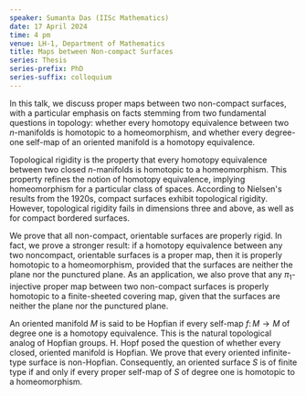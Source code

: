 ```yaml
---
speaker: Sumanta Das (IISc Mathematics)
date: 17 April 2024
time: 4 pm
venue: LH-1, Department of Mathematics
title: Maps between Non-compact Surfaces
series: Thesis
series-prefix: PhD
series-suffix: colloquium
---
```


In this talk, we discuss proper maps between two non-compact surfaces, with a particular emphasis on facts stemming from two fundamental questions in topology: whether every homotopy equivalence between two $n$-manifolds is homotopic to a homeomorphism, and whether every degree-one self-map of an oriented manifold is a homotopy equivalence.   

Topological rigidity is the property that every homotopy equivalence between two closed $n$-manifolds is homotopic to a homeomorphism. This property refines the notion of homotopy equivalence, implying homeomorphism for a particular class of spaces. According to Nielsen's results from the 1920s, compact surfaces exhibit topological rigidity. However, topological rigidity fails in dimensions three and above, as well as for compact bordered surfaces.

We prove that all non-compact, orientable surfaces are properly rigid. In fact, we prove a stronger result: if a homotopy equivalence between any two noncompact, orientable surfaces is a proper map, then it is properly homotopic to a homeomorphism, provided that the surfaces are neither the plane nor the punctured plane. As an application, we also prove that any $\pi_1$-injective proper map between two non-compact surfaces is properly homotopic to a finite-sheeted covering map, given that the surfaces are neither the plane nor the punctured plane.

An oriented manifold $M$ is said to be Hopfian if every self-map $f\colon M\to M$ of degree one is a homotopy equivalence. This is the natural topological analog of Hopfian groups. H. Hopf posed the question of whether every closed, oriented manifold is Hopfian. We prove that every oriented infinite-type surface is non-Hopfian. Consequently, an oriented surface $S$ is of finite type if and only if every proper self-map of $S$ of degree one is homotopic to a homeomorphism.  
